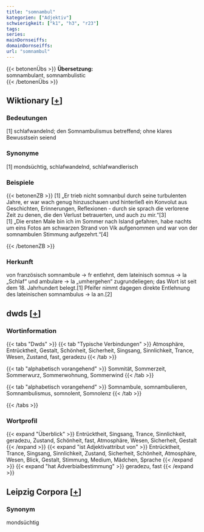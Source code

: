 ```yaml
---
title: "somnambul"
kategorien: ["Adjektiv"]
schwierigkeit: ["k1", "h3", "r23"]
tags:
series:
mainDornseiffs:
domainDornseiffs:
url: "somnambul"
---
```


{{< betonenÜbs >}}
**Übersetzung:**  
somnambulant, somnambulistic  
{{< /betonenÜbs >}}

## Wiktionary [[+](https://de.wiktionary.org/wiki/somnambul)]

### Bedeutungen
[1] schlafwandelnd; den Somnambulismus betreffend; ohne klares Bewusstsein seiend  

### Synonyme
[1] mondsüchtig, schlafwandelnd, schlafwandlerisch  

### Beispiele
{{< betonenZB >}}
[1] „Er trieb nicht somnanbul durch seine turbulenten Jahre, er war wach genug hinzuschauen und hinterließ ein Konvolut aus Geschichten, Erinnerungen, Reflexionen - durch sie sprach die verlorene Zeit zu denen, die den Verlust betrauerten, und auch zu mir.“[3]  
[1] „Die ersten Male bin ich im Sommer nach Island gefahren, habe nachts um eins Fotos am schwarzen Strand von Vík aufgenommen und war von der somnambulen Stimmung aufgezehrt.“[4]  

{{< /betonenZB >}}
### Herkunft
von französisch somnambule → fr entlehnt, dem lateinisch somnus → la „Schlaf“ und ambulare → la „umhergehen“ zugrundeliegen; das Wort ist seit dem 18. Jahrhundert belegt.[1] Pfeifer nimmt dagegen direkte Entlehnung des lateinischen somnambulus → la an.[2]  



## dwds [[+](https://www.dwds.de/wb/somnambul)]

### Wortinformation
{{< tabs "Dwds" >}}
{{< tab "Typische Verbindungen" >}}
Atmosphäre, Entrücktheit, Gestalt, Schönheit, Sicherheit, Singsang, Sinnlichkeit, Trance, Wesen, Zustand, fast, geradezu
{{< /tab >}}

{{< tab "alphabetisch vorangehend" >}}
Sommität, Sommerzeit, Sommerwurz, Sommerwohnung, Sommerwind
{{< /tab >}}

{{< tab "alphabetisch vorangehend" >}}
Somnambule, somnambulieren, Somnambulismus, somnolent, Somnolenz
{{< /tab >}}

{{< /tabs >}}

### Wortprofil
{{< expand "Überblick" >}} Entrücktheit, Singsang, Trance, Sinnlichkeit, geradezu, Zustand, Schönheit, fast, Atmosphäre, Wesen, Sicherheit, Gestalt {{< /expand >}}
{{< expand "ist Adjektivattribut von" >}} Entrücktheit, Trance, Singsang, Sinnlichkeit, Zustand, Sicherheit, Schönheit, Atmosphäre, Wesen, Blick, Gestalt, Stimmung, Medium, Mädchen, Sprache {{< /expand >}}
{{< expand "hat Adverbialbestimmung" >}} geradezu, fast {{< /expand >}}

## Leipzig Corpora [[+](https://corpora.uni-leipzig.de/en/res?word=somnambul&corpusId=deu_newscrawl-public_2018)]


### Synonym
mondsüchtig

